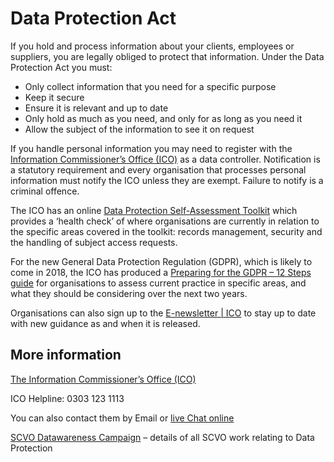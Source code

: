 # Data Protection Act

If you hold and process information about your clients, employees or suppliers, you are legally obliged to protect that information. Under the Data Protection Act you must:

* Only collect information that you need for a specific purpose
* Keep it secure
* Ensure it is relevant and up to date
* Only hold as much as you need, and only for as long as you need it
* Allow the subject of the information to see it on request

If you handle personal information you may need to register with the [Information Commissioner’s Office (ICO)](https://ico.org.uk/) as a data controller. Notification is a statutory requirement and every organisation that processes personal information must notify the ICO unless they are exempt. Failure to notify is a criminal offence.

The ICO has an online [Data Protection Self-Assessment Toolkit](https://ico.org.uk/for-organisations/improve-your-practices/data-protection-self-assessment-toolkit/) which provides a ‘health check’ of where organisations are currently in relation to the specific areas covered in the toolkit: records management, security and the handling of subject access requests.

For the new General Data Protection Regulation (GDPR), which is likely to come in 2018, the ICO has produced a [Preparing for the GDPR – 12 Steps guide](https://ico.org.uk/media/1624219/preparing-for-the-gdpr-12-steps.pdf) for organisations to assess current practice in specific areas, and what they should be considering over the next two years.

Organisations can also sign up to the [E-newsletter | ICO](https://ico.org.uk/about-the-ico/news-and-events/e-newsletter/) to stay up to date with new guidance as and when it is released.

## More information

[The Information Commissioner’s Office (ICO)](https://ico.org.uk/)

ICO Helpline: 0303 123 1113

You can also contact them by Email or [live Chat online](https://ico.org.uk/global/contact-us/email/)

[SCVO Datawareness Campaign](http://www.scvo.org.uk/datawareness/) – details of all SCVO work relating to Data Protection
